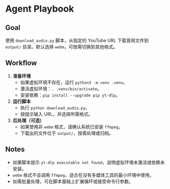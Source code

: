 # Agent Playbook

## Goal
使用 `download_audio.py` 脚本，从指定的 YouTube URL 下载音频文件到 `output/` 目录。默认选择 `webm`，可按需切换到其他格式。

## Workflow
1. **准备环境**
   - 如果虚拟环境不存在，运行 `python3 -m venv .venv`。
   - 激活虚拟环境：`. .venv/bin/activate`。
   - 安装依赖：`pip install --upgrade pip yt-dlp`。
2. **运行脚本**
   - 执行 `python download_audio.py`。
   - 按提示输入 URL，并选择所需格式。
3. **后处理（可选）**
   - 如果使用非 `webm` 格式，请确认系统已安装 `ffmpeg`。
   - 下载出的文件位于 `output/`，按需处理或归档。

## Notes
- 如果脚本提示 `yt-dlp executable not found`，说明虚拟环境未激活或依赖未安装。
- `webm` 格式不会调用 `ffmpeg`，适合在没有多媒体工具的最小环境中使用。
- 如需批量处理，可在脚本基础上扩展循环或接受命令行参数。
